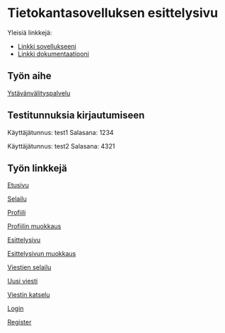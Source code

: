 # Tietokantasovelluksen esittelysivu

Yleisiä linkkejä:

* [Linkki sovellukseeni](http://jexniemi.users.cs.helsinki.fi/tsoha/)
* [Linkki dokumentaatiooni](https://github.com/jexniemi/Tsoha-Bootstrap/blob/master/doc/dokumentaatio.pdf)

## Työn aihe

[Ystävänvälityspalvelu](http://advancedkittenry.github.io/suunnittelu_ja_tyoymparisto/aiheet/Ystavanvalityspalvelu.html) 

## Testitunnuksia kirjautumiseen

Käyttäjätunnus: test1 
Salasana: 1234

Käyttäjätunnus: test2
Salasana: 4321

## Työn linkkejä

[Etusivu](http://jexniemi.users.cs.helsinki.fi/tsoha/)

[Selailu](http://jexniemi.users.cs.helsinki.fi/tsoha/browse)

[Profiili](http://jexniemi.users.cs.helsinki.fi/tsoha/myprofile)

[Profiilin muokkaus](http://jexniemi.users.cs.helsinki.fi/tsoha/editprofile)

[Esittelysivu](http://jexniemi.users.cs.helsinki.fi/tsoha/mypage)

[Esittelysivun muokkaus](http://jexniemi.users.cs.helsinki.fi/tsoha/mypage_edit)

[Viestien selailu](http://jexniemi.users.cs.helsinki.fi/tsoha/messages)

[Uusi viesti](http://jexniemi.users.cs.helsinki.fi/tsoha/newmessage)

[Viestin katselu](http://jexniemi.users.cs.helsinki.fi/tsoha/viewmessage/1)

[Login](http://jexniemi.users.cs.helsinki.fi/tsoha/login)

[Register](http://jexniemi.users.cs.helsinki.fi/tsoha/register)

